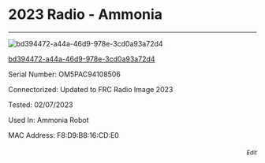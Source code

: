 # **2023 Radio** - **Ammonia**
---

![bd394472-a44a-46d9-978e-3cd0a93a72d4](https://mcquaidrobotics.github.io/inv/images/bd394472-a44a-46d9-978e-3cd0a93a72d4.png)

[bd394472-a44a-46d9-978e-3cd0a93a72d4](https://mcquaidrobotics.github.io/inv/images/labels/lb-bd394472-a44a-46d9-978e-3cd0a93a72d4.png)

Serial Number: OM5PAC94108506 

Connectorized: Updated to FRC Radio Image 2023

Tested: 02/07/2023

Used In: Ammonia Robot

MAC Address: F8:D9:B8:16:CD:E0

###### [<div style="text-align: right"><sub>Edit</sub></div>](https://github.com/McQuaidRobotics/inv/blob/main/guids/bd394472-a44a-46d9-978e-3cd0a93a72d4.md)

